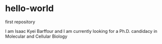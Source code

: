 # hello-world
first repository

I am Isaac Kyei Barffour and I am currently looking for a Ph.D. candidacy in Molecular and Cellular Biology
